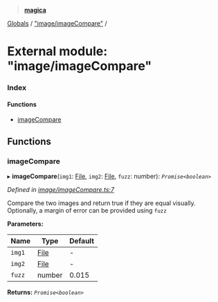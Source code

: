 > **[magica](../README.md)**

[Globals](../README.md) / ["image/imageCompare"](_image_imagecompare_.md) /

# External module: "image/imageCompare"

### Index

#### Functions

* [imageCompare](_image_imagecompare_.md#imagecompare)

## Functions

###  imageCompare

▸ **imageCompare**(`img1`: [File](../classes/_file_.file.md), `img2`: [File](../classes/_file_.file.md), `fuzz`: number): *`Promise<boolean>`*

*Defined in [image/imageCompare.ts:7](https://github.com/cancerberoSgx/magica/blob/cdb8012/src/image/imageCompare.ts#L7)*

Compare the two images and return true if they are equal visually. Optionally, a margin of error can be provided using `fuzz`

**Parameters:**

Name | Type | Default |
------ | ------ | ------ |
`img1` | [File](../classes/_file_.file.md) | - |
`img2` | [File](../classes/_file_.file.md) | - |
`fuzz` | number | 0.015 |

**Returns:** *`Promise<boolean>`*